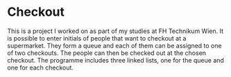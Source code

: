 # Checkout
This is a project I worked on as part of my studies at FH Technikum Wien.
It is possible to enter initials of people that want to checkout at a supermarket.
They form a queue and each of them can be assigned to one of two checkouts.
The people can then be checked out at the chosen checkout.
The programme includes three linked lists, one for the queue and one for each checkout.
